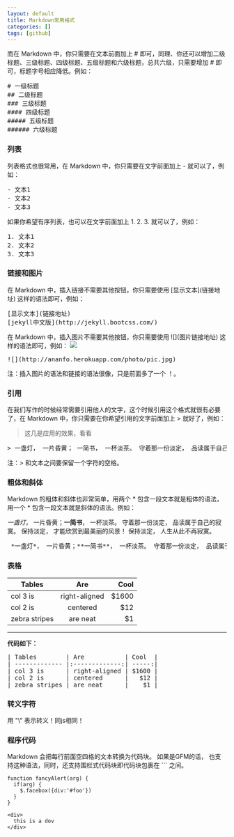 ```yaml
---
layout: default
title: Markdown常用格式
categories: []
tags: [github]
---
```



而在 Markdown 中，你只需要在文本前面加上 # 即可，同理、你还可以增加二级标题、三级标题、四级标题、五级标题和六级标题，总共六级，只需要增加  # 即可，标题字号相应降低。例如：

<pre>
# 一级标题
## 二级标题
### 三级标题
#### 四级标题
##### 五级标题
###### 六级标题
</pre>

### 列表
列表格式也很常用，在 Markdown 中，你只需要在文字前面加上 - 就可以了，例如：
<pre>
- 文本1
- 文本2
- 文本3
</pre>
如果你希望有序列表，也可以在文字前面加上 1. 2. 3. 就可以了，例如：

<pre>
1. 文本1
2. 文本2
3. 文本3
</pre>

### 链接和图片
在 Markdown 中，插入链接不需要其他按钮，你只需要使用 \[显示文本\](链接地址) 这样的语法即可，例如：

<pre>
[显示文本](链接地址)
[jekyll中文版](http://jekyll.bootcss.com/)
</pre>


在 Markdown 中，插入图片不需要其他按钮，你只需要使用 \!\[\](图片链接地址) 这样的语法即可，例如：
![](http://ananfo.herokuapp.com/photo/pic.jpg)
<pre>
![](http://ananfo.herokuapp.com/photo/pic.jpg)
</pre>

注：插入图片的语法和链接的语法很像，只是前面多了一个 ！。

### 引用
在我们写作的时候经常需要引用他人的文字，这个时候引用这个格式就很有必要了，在 Markdown 中，你只需要在你希望引用的文字前面加上 > 就好了，例如：

> 这几是应用的效果，看看

<pre>
> 一盏灯， 一片昏黄； 一简书， 一杯淡茶。 守着那一份淡定， 品读属于自己的寂寞。
</pre>

注：> 和文本之间要保留一个字符的空格。

### 粗体和斜体
Markdown 的粗体和斜体也非常简单，用两个 * 包含一段文本就是粗体的语法，用一个 * 包含一段文本就是斜体的语法。例如：

 *一盏灯*， 一片昏黄；**一简书**， 一杯淡茶。 守着那一份淡定， 品读属于自己的寂寞。 保持淡定， 才能欣赏到最美丽的风景！ 保持淡定， 人生从此不再寂寞。

<pre>
 *一盏灯*， 一片昏黄；**一简书**， 一杯淡茶。 守着那一份淡定， 品读属于自己的寂寞。 保持淡定， 才能欣赏到最美丽的风景！ 保持淡定， 人生从此不再寂寞。
</pre>

### 表格

| Tables        | Are           | Cool  |
| ------------- |:-------------:| -----:|
| col 3 is      | right-aligned | $1600 |
| col 2 is      | centered      |   $12 |
| zebra stripes | are neat      |    $1 |

<hr>

**代码如下：**

<pre>
| Tables        | Are           | Cool  |
| ------------- |:-------------:| -----:|
| col 3 is      | right-aligned | $1600 |
| col 2 is      | centered      |   $12 |
| zebra stripes | are neat      |    $1 |
</pre>

### 转义字符

用 "\\" 表示转义！同js相同！

### 程序代码

Markdown 会把每行前面空四格的文本转换为代码块。
如果是GFM的话， 也支持这种语法，同时，还支持围栏式代码块即代码块包裹在 ``` 之间。

    function fancyAlert(arg) {
      if(arg) {
        $.facebox({div:'#foo'})
      }
    }

    <div>
      this is a dov
    </div>

